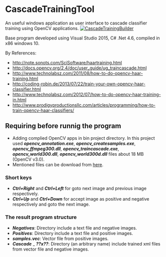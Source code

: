 # CascadeTrainingTool
An useful windows application as user interface to cascade classifier training using OpenCV applications.
[![CascadeTrainingBuilder](http://s6.picofile.com/file/8223404942/CascadeTrainingBuilderTool.jpg)](http://www.namasha.com/v/RcPZJdX2)

Base program developed using Visual Studio 2015, C# .Net 4.6, compiled in x86 windows 10.

By References:
- http://note.sonots.com/SciSoftware/haartraining.html
- http://docs.opencv.org/2.4/doc/user_guide/ug_traincascade.html
- http://www.technolabsz.com/2011/08/how-to-do-opencv-haar-training.html
- http://coding-robin.de/2013/07/22/train-your-own-opencv-haar-classifier.html
- http://www.technolabsz.com/2012/07/how-to-do-opencv-haar-training-in.html
- http://www.prodigyproductionsllc.com/articles/programming/how-to-train-opencv-haar-classifiers/

## **Requiring before runnig the program**
- Adding complied OpenCV apps in bin project directory. In this project used **_opencv_annotation.exe_**, **_opencv_createsamples.exe_**, **_opencv_ffmpeg300.dll_**, **_opencv_traincascade.exe_**, **_opencv_world300.dll_**, **_opencv_world300d.dll_** files about 18 MB (OpenCV v3.0).
- Mentioned files can be download from [here](https://github.com/hzawary/CascadeTrainingTool/releases).

### Short keys
- **_Ctrl+Right_** and **_Ctrl+Left_** for goto next image and previous image respectively.
- **_Ctrl+Up_** and **_Ctrl+Down_** for accept image as positive and negative respectively and goto the next image.

### The result program structure
- **_Negatives_**: Directory include a text file and negative images.
- **_Positives_**: Directory include a text file and positive images.
- **_samples.vec_**: Vector file from positive images.
- **_Cascade_** _ **_??x??_**: Directory (an arbitrary name) include trained xml files from vector file and negative images.
